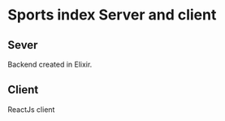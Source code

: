 # Sports index Server and client

## Sever

Backend created in Elixir.

## Client

ReactJs client



